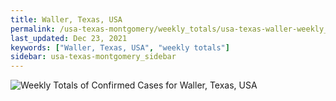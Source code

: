 ```yaml
---
title: Waller, Texas, USA
permalink: /usa-texas-montgomery/weekly_totals/usa-texas-waller-weekly_totals.html
last_updated: Dec 23, 2021
keywords: ["Waller, Texas, USA", "weekly totals"]
sidebar: usa-texas-montgomery_sidebar
---
```


![Weekly Totals of Confirmed Cases for Waller, Texas, USA](/covid_tracker/images/graphs/usa-texas-waller-weekly_totals_graph.png)
